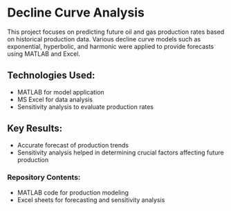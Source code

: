 # Decline Curve Analysis
This project focuses on predicting future oil and gas production rates based on historical production data. Various decline curve models such as exponential, hyperbolic, and harmonic were applied to provide forecasts using MATLAB and Excel.

## Technologies Used:
- MATLAB for model application
- MS Excel for data analysis
- Sensitivity analysis to evaluate production rates

## Key Results:
- Accurate forecast of production trends
- Sensitivity analysis helped in determining crucial factors affecting future production

### Repository Contents:
- MATLAB code for production modeling
- Excel sheets for forecasting and sensitivity analysis
